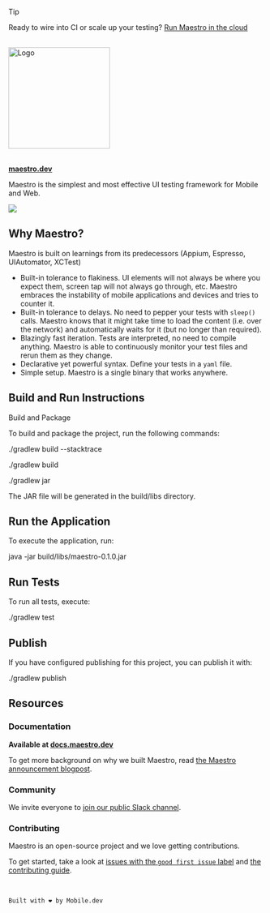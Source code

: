 > [!TIP]
> Ready to wire into CI or scale up your testing? [Run Maestro in the cloud](https://docs.maestro.dev/cloud/run-maestro-tests-in-the-cloud)

<br/>
<a href="https://www.maestro.dev">
  <img width="200" alt="Logo" src="https://github.com/user-attachments/assets/91c4f440-288e-4a9e-93a3-3c89a19d2f04" />
</a>
<br/>
<br/>

**[maestro.dev](https://www.maestro.dev)**

Maestro is the simplest and most effective UI testing framework for Mobile and Web.

<img src="https://user-images.githubusercontent.com/847683/187275009-ddbdf963-ce1d-4e07-ac08-b10f145e8894.gif" />

## Why Maestro?

Maestro is built on learnings from its predecessors (Appium, Espresso, UIAutomator, XCTest)

- Built-in tolerance to flakiness. UI elements will not always be where you expect them, screen tap will not always go through, etc. Maestro embraces the instability of mobile applications and devices and tries to counter it.
- Built-in tolerance to delays. No need to pepper your tests with `sleep()` calls. Maestro knows that it might take time to load the content (i.e. over the network) and automatically waits for it (but no longer than required).
- Blazingly fast iteration. Tests are interpreted, no need to compile anything. Maestro is able to continuously monitor your test files and rerun them as they change.
- Declarative yet powerful syntax. Define your tests in a `yaml` file.
- Simple setup. Maestro is a single binary that works anywhere.

## Build and Run Instructions
Build and Package

To build and package the project, run the following commands:

./gradlew build --stacktrace

./gradlew build

./gradlew jar

The JAR file will be generated in the build/libs directory.

## Run the Application

To execute the application, run:

java -jar build/libs/maestro-0.1.0.jar

## Run Tests

To run all tests, execute:

./gradlew test

## Publish 

If you have configured publishing for this project, you can publish it with:

./gradlew publish

## Resources

### Documentation

**Available at [docs.maestro.dev](https://docs.maestro.dev)**

To get more background on why we built Maestro, read [the Maestro announcement blogpost][blogpost].

### Community

We invite everyone to [join our public Slack channel](https://docsend.com/view/3r2sf8fvvcjxvbtk).

### Contributing

Maestro is an open-source project and we love getting contributions.

To get started, take a look at [issues with the `good first issue` label][good first issues] and [the contributing guide](./CONTRIBUTING.md).

<br/>

```
Built with ❤️ by Mobile.dev
```

[good first issues]: https://github.com/mobile-dev-inc/maestro/issues?q=is%3Aopen+is%3Aissue+label%3A%22good+first+issue%22
[blogpost]: https://blog.mobile.dev/introducing-maestro-painless-mobile-ui-automation-bee4992d13c1
